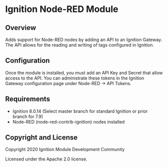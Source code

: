 # Ignition Node-RED Module

## Overview

Adds support for Node-RED nodes by adding an API to an Ignition Gateway. The API allows for the reading and writing of tags configured in Ignition.

## Configuration

Once the module is installed, you must add an API Key and Secret that allow access to the API. You can administrate these tokens in the Ignition Gateway configuration page under Node-RED -> API Tokens.

## Requirements

- Ignition 8.0.14  (Select master branch for standard Ignition or prior branch for 7.9)
- Node-RED (node-red-contrib-ignition) nodes installed

## Copyright and License

Copyright 2020 Ignition Module Development Community

Licensed under the Apache 2.0 license.
